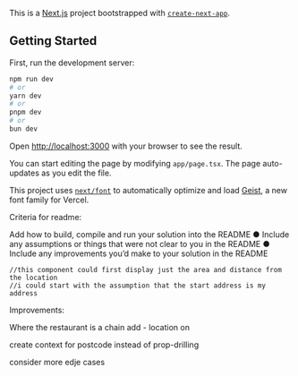 This is a [Next.js](https://nextjs.org) project bootstrapped with [`create-next-app`](https://nextjs.org/docs/app/api-reference/cli/create-next-app).

## Getting Started

First, run the development server:

```bash
npm run dev
# or
yarn dev
# or
pnpm dev
# or
bun dev
```

Open [http://localhost:3000](http://localhost:3000) with your browser to see the result.

You can start editing the page by modifying `app/page.tsx`. The page auto-updates as you edit the file.

This project uses [`next/font`](https://nextjs.org/docs/app/building-your-application/optimizing/fonts) to automatically optimize and load [Geist](https://vercel.com/font), a new font family for Vercel.

<!-- katie additions here  -->

Criteria for readme:

Add how to build, compile and run your solution into the README
● Include any assumptions or things that were not clear to you in the README
● Include any improvements you’d make to your solution in the README

    //this component could first display just the area and distance from the location
    //i could start with the assumption that the start address is my address

Improvements:

Where the restaurant is a chain add - location on

create context for postcode instead of prop-drilling

consider more edje cases
